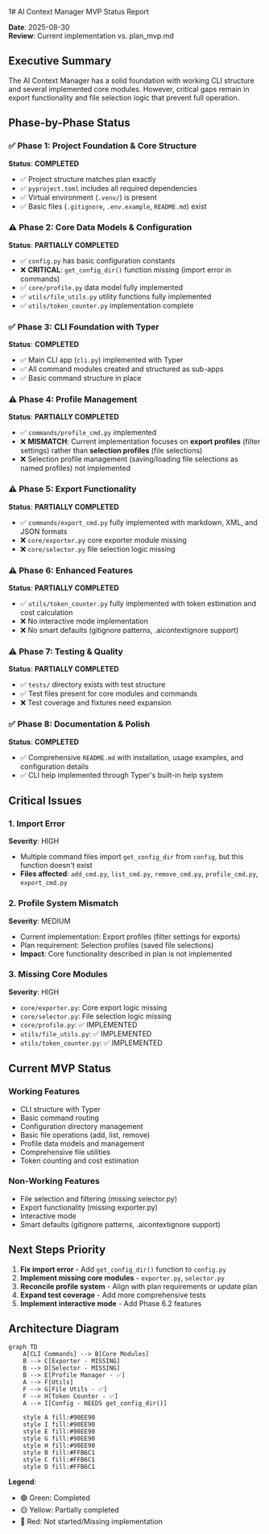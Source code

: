 1# AI Context Manager MVP Status Report

**Date**: 2025-08-30  
**Review**: Current implementation vs. plan_mvp.md

## Executive Summary

The AI Context Manager has a solid foundation with working CLI structure and several implemented core modules. However, critical gaps remain in export functionality and file selection logic that prevent full operation.

## Phase-by-Phase Status

### ✅ Phase 1: Project Foundation & Core Structure
**Status**: **COMPLETED**

- ✅ Project structure matches plan exactly
- ✅ `pyproject.toml` includes all required dependencies
- ✅ Virtual environment (`.venv/`) is present
- ✅ Basic files (`.gitignore`, `.env.example`, `README.md`) exist

### ⚠️ Phase 2: Core Data Models & Configuration
**Status**: **PARTIALLY COMPLETED**

- ✅ `config.py` has basic configuration constants
- ❌ **CRITICAL**: `get_config_dir()` function missing (import error in commands)
- ✅ `core/profile.py` data model fully implemented
- ✅ `utils/file_utils.py` utility functions fully implemented
- ✅ `utils/token_counter.py` implementation complete

### ✅ Phase 3: CLI Foundation with Typer
**Status**: **COMPLETED**

- ✅ Main CLI app (`cli.py`) implemented with Typer
- ✅ All command modules created and structured as sub-apps
- ✅ Basic command structure in place

### ⚠️ Phase 4: Profile Management
**Status**: **PARTIALLY COMPLETED**

- ✅ `commands/profile_cmd.py` implemented
- ❌ **MISMATCH**: Current implementation focuses on **export profiles** (filter settings) rather than **selection profiles** (file selections)
- ❌ Selection profile management (saving/loading file selections as named profiles) not implemented

### ⚠️ Phase 5: Export Functionality
**Status**: **PARTIALLY COMPLETED**

- ✅ `commands/export_cmd.py` fully implemented with markdown, XML, and JSON formats
- ❌ `core/exporter.py` core exporter module missing
- ❌ `core/selector.py` file selection logic missing

### ⚠️ Phase 6: Enhanced Features
**Status**: **PARTIALLY COMPLETED**

- ✅ `utils/token_counter.py` fully implemented with token estimation and cost calculation
- ❌ No interactive mode implementation
- ❌ No smart defaults (gitignore patterns, .aicontextignore support)

### ⚠️ Phase 7: Testing & Quality
**Status**: **PARTIALLY COMPLETED**

- ✅ `tests/` directory exists with test structure
- ✅ Test files present for core modules and commands
- ❌ Test coverage and fixtures need expansion

### ✅ Phase 8: Documentation & Polish
**Status**: **COMPLETED**

- ✅ Comprehensive `README.md` with installation, usage examples, and configuration details
- ✅ CLI help implemented through Typer's built-in help system

## Critical Issues

### 1. Import Error
**Severity**: HIGH
- Multiple command files import `get_config_dir` from `config`, but this function doesn't exist
- **Files affected**: `add_cmd.py`, `list_cmd.py`, `remove_cmd.py`, `profile_cmd.py`, `export_cmd.py`

### 2. Profile System Mismatch
**Severity**: MEDIUM
- Current implementation: Export profiles (filter settings for exports)
- Plan requirement: Selection profiles (saved file selections)
- **Impact**: Core functionality described in plan is not implemented

### 3. Missing Core Modules
**Severity**: HIGH
- `core/exporter.py`: Core export logic missing
- `core/selector.py`: File selection logic missing
- `core/profile.py`: ✅ IMPLEMENTED
- `utils/file_utils.py`: ✅ IMPLEMENTED
- `utils/token_counter.py`: ✅ IMPLEMENTED

## Current MVP Status

### Working Features
- CLI structure with Typer
- Basic command routing
- Configuration directory management
- Basic file operations (add, list, remove)
- Profile data models and management
- Comprehensive file utilities
- Token counting and cost estimation

### Non-Working Features
- File selection and filtering (missing selector.py)
- Export functionality (missing exporter.py)
- Interactive mode
- Smart defaults (gitignore patterns, .aicontextignore support)

## Next Steps Priority

1. **Fix import error** - Add `get_config_dir()` function to `config.py`
2. **Implement missing core modules** - `exporter.py`, `selector.py`
3. **Reconcile profile system** - Align with plan requirements or update plan
4. **Expand test coverage** - Add more comprehensive tests
5. **Implement interactive mode** - Add Phase 6.2 features

## Architecture Diagram

```mermaid
graph TD
    A[CLI Commands] --> B[Core Modules]
    B --> C[Exporter - MISSING]
    B --> D[Selector - MISSING]
    B --> E[Profile Manager - ✅]
    A --> F[Utils]
    F --> G[File Utils - ✅]
    F --> H[Token Counter - ✅]
    A --> I[Config - NEEDS get_config_dir()]

    style A fill:#90EE90
    style I fill:#90EE90
    style E fill:#90EE90
    style G fill:#90EE90
    style H fill:#90EE90
    style B fill:#FFB6C1
    style C fill:#FFB6C1
    style D fill:#FFB6C1
```

**Legend**:
- 🟢 Green: Completed
- 🟡 Yellow: Partially completed
- 🔴 Red: Not started/Missing implementation